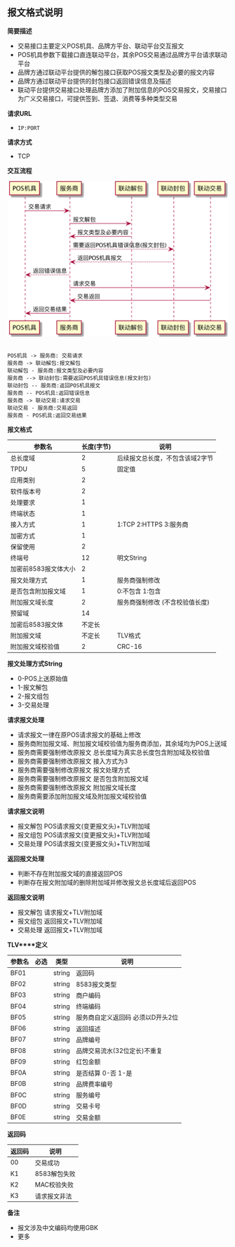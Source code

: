 ## 报文格式说明

**简要描述** 

- 交易接口主要定义POS机具、品牌方平台、联动平台交互报文
- POS机具参数下载接口直连联动平台，其余POS交易通过品牌方平台请求联动平台
- 品牌方通过联动平台提供的解包接口获取POS报文类型及必要的报文内容
- 品牌方通过联动平台提供的封包接口返回错误信息及描述
- 联动平台提供交易接口处理品牌方添加了附加信息的POS交易报文，交易接口为广义交易接口，可提供签到、签退、消费等多种类型交易

**请求URL** 

- `IP:PORT`

**请求方式**

- TCP

**交互流程**

![联动解包时序图](https://raw.githubusercontent.com/umfapi/openplat/master/3、大POS交易/联动解包时序图.png)

```sequence

POS机具 -> 服务商: 交易请求
服务商 -> 联动解包:报文解包
联动解包 - 服务商:报文类型及必要内容
服务商 --> 联动封包:需要返回POS机具错误信息(报文封包)
联动封包 -- 服务商:返回POS机具报文
服务商 -- POS机具:返回错误信息
服务商 -> 联动交易:请求交易
联动交易 - 服务商:交易返回
服务商 - POS机具:返回交易结果
```



**报文格式**

| **参数名**           | **长度(字节)** | **说明**                          |
| -------------------- | ------------------------------ | --------------------------------- |
| 总长度域             | 2                              | 后续报文总长度，不包含该域2字节   |
| TPDU                 | 5                              | 固定值                            |
| 应用类别             | 2                              |                                   |
| 软件版本号           | 2                              |                                   |
| 处理要求             | 1                              |                                   |
| 终端状态             | 1                              |                                   |
| 接入方式             | 1                              | 1:TCP 2:HTTPS 3:服务商            |
| 加密方式             | 1                              |                                   |
| 保留使用             | 2                              |                                   |
| 终端号               | 12                             | 明文String                        |
| 加密前8583报文体大小 | 2                              |                                   |
| 报文处理方式         | 1                              | 服务商强制修改                    |
| 是否包含附加报文域   | 1                              | 0:不包含 1:包含                   |
| 附加报文域长度       | 2                              | 服务商强制修改   (不含校验值长度) |
| 预留域               | 14                             |                                   |
| 加密后8583报文体     | 不定长                         |                                   |
| 附加报文域           | 不定长                         | TLV格式                           |
| 附加报文域校验值     | 2                              | CRC-16                            |

**报文处理方式String** 

- 0-POS上送原始值
- 1-报文解包
- 2-报文组包
- 3-交易处理

**请求报文处理** 

- 请求报文一律在原POS请求报文的基础上修改
- 服务商附加报文域、附加报文域校验值为服务商添加，其余域均为POS上送域
- 服务商需要强制修改原报文 总长度域为真实总长度包含附加域及校验值
- 服务商需要强制修改原报文 接入方式为3
- 服务商需要强制修改原报文 报文处理方式
- 服务商需要强制修改原报文 是否包含附加报文域
- 服务商需要强制修改原报文 附加报文域长度
- 服务商需要添加附加报文域及附加报文域校验值

**请求报文说明** 

- 报文解包 POS请求报文(变更报文头)+TLV附加域
- 报文组包 POS请求报文(变更报文头)+TLV附加域
- 交易处理 POS请求报文(变更报文头)+TLV附加域

**返回报文处理** 

- 判断不存在附加报文域的直接返回POS
- 判断存在报文附加域的删除附加域并修改报文总长度域后返回POS

**返回报文说明** 

- 报文解包 请求报文+TLV附加域
- 报文组包 返回报文+TLV附加域
- 交易处理 返回报文+TLV附加域

**TLV****定义** 

| **参数名** | **必选** | **类型** | **说明**                          |
| ---------- | ------------ | -------- | --------------------------------- |
| BF01       |              | string   | 返回码                            |
| BF02       |              | string   | 8583报文类型                      |
| BF03       |              | string   | 商户编码                          |
| BF04       |              | string   | 终端编码                          |
| BF05       |              | string   | 服务商自定义返回码 必须以D开头2位 |
| BF06       |              | string   | 返回描述                          |
| BF07       |              | string   | 品牌编号                          |
| BF08       |              | string   | 品牌交易流水(32位定长)不重复      |
| BF09       |              | string   | 红包金额                          |
| BF0A       |              | string   | 是否结算   0-否 1-是              |
| BF0B       |              | string   | 品牌费率编号                      |
| BF0C       |              | string   | 服务编号                          |
| BF0D       |              | string   | 交易卡号                          |
| BF0E       |              | string   | 交易金额                          |

**返回码** 

| **返回码** | **说明**     |
| -------------- | ------------ |
| 00             | 交易成功     |
| K1             | 8583解包失败 |
| K2             | MAC校验失败  |
| K3             | 请求报文非法 |

**备注** 

- 报文涉及中文编码均使用GBK
- 更多